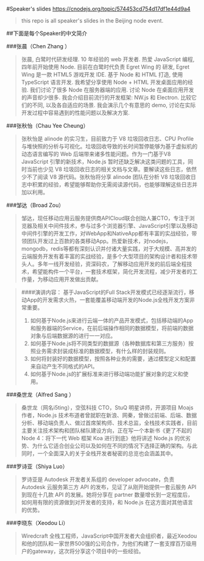#Speaker's slides
https://cnodejs.org/topic/574453cd754d17df1e44d9a4

>this repo is all speaker's slides in the Beijing node event.




##下面是每个Speaker的中文简介

###张晨（Chen Zhang ）
>张晨, 白鹭时代研发经理. 10 年经验的 web 开发者. 热爱 JavaScript 编程, 四年前开始使用 Node. 目前在白鹭时代负责 Egret Wing 的 研发, Egret Wing 是一款 HTML5 游戏开发 IDE. 基于 Node 和 HTML 打造, 使用 TypeScript 语言开发. 我希望分享使用 Node + HTML 开发桌面应用的经验. 我们讨论了很多 Node 在服务器端的应用. 讨论 Node 在桌面应用开发的声音却少很多. 我会介绍目前流行的开发框架: NW.js 和 Electron. 比较它们的不同, 以及各自适应的场景. 我会演示几个有意思的 demo, 讨论在实际开发过程中容易遇到的性能问题以及解决方案.

###张秋怡（Chau Yee Cheung）
>张秋怡是 alinode 的实习生，目前致力于 V8 垃圾回收日志、CPU Profile 与堆快照的分析与可视化。垃圾回收导致的长时间暂停能够为基于虚拟机的动态语言编写的 Web 后端带来诸多性能问题。作为一门基于V8 JavaScript 引擎的新技术，Node.js 暂时还缺乏解决这类问题的工具，同时当前也少见 V8 垃圾回收日志的相关文档与文章。要解读这些日志，依然少不了阅读 V8 源代码。张秋怡将分享 alinode 团队在分析 V8 垃圾回收日志中积累的经验，希望能够帮助你无需阅读源代码，也能够理解这些日志并加以利用。

###邹达（Broad Zou）
>邹达，现任移动应用云服务提供商APICloud联合创始人兼CTO，专注于浏览器及相关中间件技术，参与过多个浏览器引擎、JavaScript引擎以及移动中间件引擎的开发工作，对WebApp和NativeApp都有丰富的实战经验，带领团队开发过上百款的各类移动App。热爱新技术，对nodejs，mongodb，redis等都有深刻认识并付诸大量实践，对于大规模、高并发的云端服务开发有着丰富的实战经验，是多个大型项目的架构设计者和技术带头人。多年一线开发经验，资深码农，了解移动应用开发的前后端全程技术，希望能构件一个平台，一套技术框架，简化开发流程，减少开发者的工作量，为移动应用开发做出贡献。

>####演讲内容：
>基于JavaScript的Full Stack开发模式已经逐渐流行，移动App的开发需求火热，一套能覆盖移动端开发的Node.js全栈开发方案非常重要。
>
>1. 如何基于Node.js来进行云端一体的产品开发模式，包括移动端的App和服务器端的Service，在前后端操作相同的数据模型，将前端的数据对象与后端数据源的进行一一对应。
>2. 如何基于Node.js将不同类型的数据源（各种数据库和第三方服务）按照业务需求封装成标准的数据模型，有什么样的封装规则。
>3. 如何将封装好的数据模型，按照各种业务的需要，通过模型定义和配置来自动产生不同格式的API。
>4. 如何基于Node.js的扩展标准来进行移动端功能扩展对象的定义和使用。

###桑世龙（Alfred Sang ）
>桑世龙（网名i5ting），空弦科技 CTO，StuQ 明星讲师，开源项目 Moajs 作者，Node.js 技术布道者曾就职在新浪、网秦，曾做过前端、后端、数据分析、移动端负责人、做过首席架构师、技术总监，全栈技术实践者，目前主要关注技术架构和团队梯队建设方向，正在写一个本新书《更了不起的 Node 4：将下一代 Web 框架 Koa 进行到底》他将讲述 Node.js 的优劣势、为什么它适合创业公司以及如何在不同的情况下选择正确的架构。与此同时，一个全面深入的关于全栈开发者秘密的总览也会涵盖其中。

###罗诗亚（Shiya Luo）
>罗诗亚是 Autodesk 开发者关系组的 developer advocate，负责 Autodesk 云服务第三方 API 的发布，见证了从刚开始提供一套云服务 API 到现在十几款 API 的发展。她将分享在 partner 数量增长到一定程度后，如何用有限的资源做到对开发者的支持，和 Node.js 在这方面对其他语言的优势。

###李晓东（Xeodou Li）
>Wiredcraft 全栈工程师，JavaScript中国开发者大会组织者，最近Xeodou和他的团队和一家世界500强的公司合作，为他们构建了一套支撑百万级用户的gateway，这次将分享这个项目中的一些经验。

